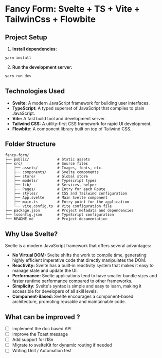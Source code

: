 # Fancy Form: Svelte + TS + Vite + TailwinCss + Flowbite

## Project Setup

1. **Install dependencies:**

```sh
yarn install
```

2. **Run the development server:**

```sh
yarn run dev
```

## Technologies Used

- **Svelte:** A modern JavaScript framework for building user interfaces.
- **TypeScript:** A typed superset of JavaScript that compiles to plain JavaScript.
- **Vite:** A fast build tool and development server.
- **Tailwind CSS:** A utility-first CSS framework for rapid UI development.
- **Flowbite:** A component library built on top of Tailwind CSS.

## Folder Structure

```
fancy-form/
├── public/             # Static assets
├── src/                # Source files
│   ├── assets/         # Images, fonts, etc.
│   ├── components/     # Svelte components
│   ├── store/          # Global store
│   ├── models/         # Typescript types
│   ├── lib/            # Services, helper
│   ├── Pages/          # Entry for each Route
│   ├── styles/         # CSS and Tailwind configuration
│   ├── App.svelte      # Main Svelte component
│   ├── main.ts         # Entry point for the application
│   └── vite.config.ts  # Vite configuration file
├── package.json        # Project metadata and dependencies
├── tsconfig.json       # TypeScript configuration
└── README.md           # Project documentation
```

## Why Use Svelte?

Svelte is a modern JavaScript framework that offers several advantages:

- **No Virtual DOM:** Svelte shifts the work to compile time, generating highly efficient imperative code that directly manipulates the DOM.
- **Reactivity:** Svelte has a built-in reactivity system that makes it easy to manage state and update the UI.
- **Performance:** Svelte applications tend to have smaller bundle sizes and faster runtime performance compared to other frameworks.
- **Simplicity:** Svelte's syntax is simple and easy to learn, making it accessible for developers of all skill levels.
- **Component-Based:** Svelte encourages a component-based architecture, promoting reusable and maintainable code.

## What can be improved ?

- [ ] Implement the doc based API
- [ ] Improve the Toast message
- [ ] Add support for i18n
- [ ] Migrate to svelteKit for dynamic routing if needed
- [ ] Writing Unit / Automation test
